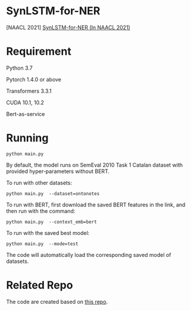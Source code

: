 # SynLSTM-for-NER

[NAACL 2021] [SynLSTM-for-NER (In NAACL 2021)]()

# Requirement
Python 3.7

Pytorch 1.4.0 or above

Transformers 3.3.1

CUDA 10.1, 10.2

Bert-as-service


# Running   
```
python main.py  
```
By default, the model runs on SemEval 2010 Task 1 Catalan dataset with provided hyper-parameters without BERT.  

To run with other datasets:    
```
python main.py  --dataset=ontonotes
```

To run with BERT, first download the saved BERT features in the link, and then run with the command:
```
python main.py  --context_emb=bert
```

To run with the saved best model:  
```
python main.py  --mode=test
```
The code will automatically load the corresponding saved model of datasets.


# Related Repo
The code are created based on [this repo](https://github.com/allanj/pytorch_lstmcrf).

